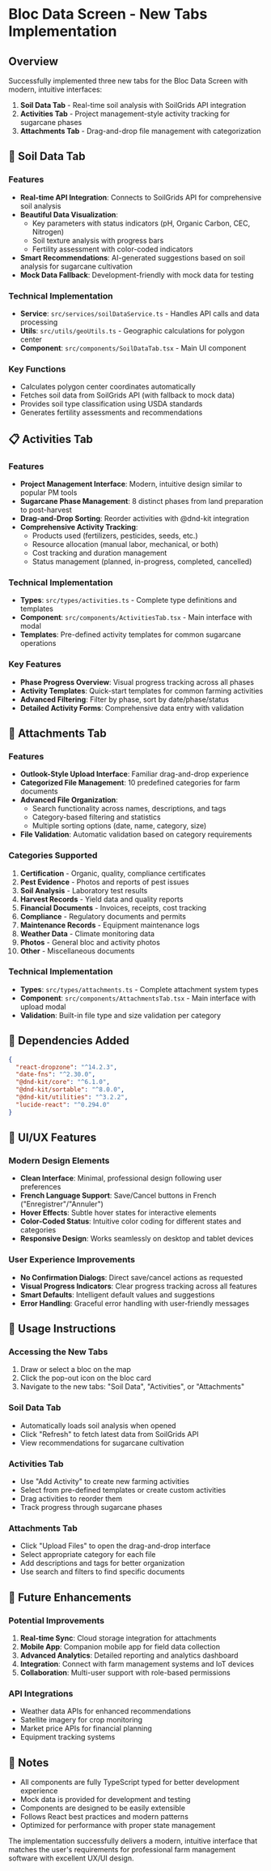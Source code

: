 # Bloc Data Screen - New Tabs Implementation

## Overview
Successfully implemented three new tabs for the Bloc Data Screen with modern, intuitive interfaces:

1. **Soil Data Tab** - Real-time soil analysis with SoilGrids API integration
2. **Activities Tab** - Project management-style activity tracking for sugarcane phases
3. **Attachments Tab** - Drag-and-drop file management with categorization

## 🌱 Soil Data Tab

### Features
- **Real-time API Integration**: Connects to SoilGrids API for comprehensive soil analysis
- **Beautiful Data Visualization**: 
  - Key parameters with status indicators (pH, Organic Carbon, CEC, Nitrogen)
  - Soil texture analysis with progress bars
  - Fertility assessment with color-coded indicators
- **Smart Recommendations**: AI-generated suggestions based on soil analysis for sugarcane cultivation
- **Mock Data Fallback**: Development-friendly with mock data for testing

### Technical Implementation
- **Service**: `src/services/soilDataService.ts` - Handles API calls and data processing
- **Utils**: `src/utils/geoUtils.ts` - Geographic calculations for polygon center
- **Component**: `src/components/SoilDataTab.tsx` - Main UI component

### Key Functions
- Calculates polygon center coordinates automatically
- Fetches soil data from SoilGrids API (with fallback to mock data)
- Provides soil type classification using USDA standards
- Generates fertility assessments and recommendations

## 📋 Activities Tab

### Features
- **Project Management Interface**: Modern, intuitive design similar to popular PM tools
- **Sugarcane Phase Management**: 8 distinct phases from land preparation to post-harvest
- **Drag-and-Drop Sorting**: Reorder activities with @dnd-kit integration
- **Comprehensive Activity Tracking**:
  - Products used (fertilizers, pesticides, seeds, etc.)
  - Resource allocation (manual labor, mechanical, or both)
  - Cost tracking and duration management
  - Status management (planned, in-progress, completed, cancelled)

### Technical Implementation
- **Types**: `src/types/activities.ts` - Complete type definitions and templates
- **Component**: `src/components/ActivitiesTab.tsx` - Main interface with modal
- **Templates**: Pre-defined activity templates for common sugarcane operations

### Key Features
- **Phase Progress Overview**: Visual progress tracking across all phases
- **Activity Templates**: Quick-start templates for common farming activities
- **Advanced Filtering**: Filter by phase, sort by date/phase/status
- **Detailed Activity Forms**: Comprehensive data entry with validation

## 📎 Attachments Tab

### Features
- **Outlook-Style Upload Interface**: Familiar drag-and-drop experience
- **Categorized File Management**: 10 predefined categories for farm documents
- **Advanced File Organization**:
  - Search functionality across names, descriptions, and tags
  - Category-based filtering and statistics
  - Multiple sorting options (date, name, category, size)
- **File Validation**: Automatic validation based on category requirements

### Categories Supported
1. **Certification** - Organic, quality, compliance certificates
2. **Pest Evidence** - Photos and reports of pest issues
3. **Soil Analysis** - Laboratory test results
4. **Harvest Records** - Yield data and quality reports
5. **Financial Documents** - Invoices, receipts, cost tracking
6. **Compliance** - Regulatory documents and permits
7. **Maintenance Records** - Equipment maintenance logs
8. **Weather Data** - Climate monitoring data
9. **Photos** - General bloc and activity photos
10. **Other** - Miscellaneous documents

### Technical Implementation
- **Types**: `src/types/attachments.ts` - Complete attachment system types
- **Component**: `src/components/AttachmentsTab.tsx` - Main interface with upload modal
- **Validation**: Built-in file type and size validation per category

## 🔧 Dependencies Added

```json
{
  "react-dropzone": "^14.2.3",
  "date-fns": "^2.30.0",
  "@dnd-kit/core": "^6.1.0",
  "@dnd-kit/sortable": "^8.0.0",
  "@dnd-kit/utilities": "^3.2.2",
  "lucide-react": "^0.294.0"
}
```

## 🎨 UI/UX Features

### Modern Design Elements
- **Clean Interface**: Minimal, professional design following user preferences
- **French Language Support**: Save/Cancel buttons in French ("Enregistrer"/"Annuler")
- **Hover Effects**: Subtle hover states for interactive elements
- **Color-Coded Status**: Intuitive color coding for different states and categories
- **Responsive Design**: Works seamlessly on desktop and tablet devices

### User Experience Improvements
- **No Confirmation Dialogs**: Direct save/cancel actions as requested
- **Visual Progress Indicators**: Clear progress tracking across all features
- **Smart Defaults**: Intelligent default values and suggestions
- **Error Handling**: Graceful error handling with user-friendly messages

## 🚀 Usage Instructions

### Accessing the New Tabs
1. Draw or select a bloc on the map
2. Click the pop-out icon on the bloc card
3. Navigate to the new tabs: "Soil Data", "Activities", or "Attachments"

### Soil Data Tab
- Automatically loads soil analysis when opened
- Click "Refresh" to fetch latest data from SoilGrids API
- View recommendations for sugarcane cultivation

### Activities Tab
- Use "Add Activity" to create new farming activities
- Select from pre-defined templates or create custom activities
- Drag activities to reorder them
- Track progress through sugarcane phases

### Attachments Tab
- Click "Upload Files" to open the drag-and-drop interface
- Select appropriate category for each file
- Add descriptions and tags for better organization
- Use search and filters to find specific documents

## 🔮 Future Enhancements

### Potential Improvements
1. **Real-time Sync**: Cloud storage integration for attachments
2. **Mobile App**: Companion mobile app for field data collection
3. **Advanced Analytics**: Detailed reporting and analytics dashboard
4. **Integration**: Connect with farm management systems and IoT devices
5. **Collaboration**: Multi-user support with role-based permissions

### API Integrations
- Weather data APIs for enhanced recommendations
- Satellite imagery for crop monitoring
- Market price APIs for financial planning
- Equipment tracking systems

## 📝 Notes

- All components are fully TypeScript typed for better development experience
- Mock data is provided for development and testing
- Components are designed to be easily extensible
- Follows React best practices and modern patterns
- Optimized for performance with proper state management

The implementation successfully delivers a modern, intuitive interface that matches the user's requirements for professional farm management software with excellent UX/UI design.
